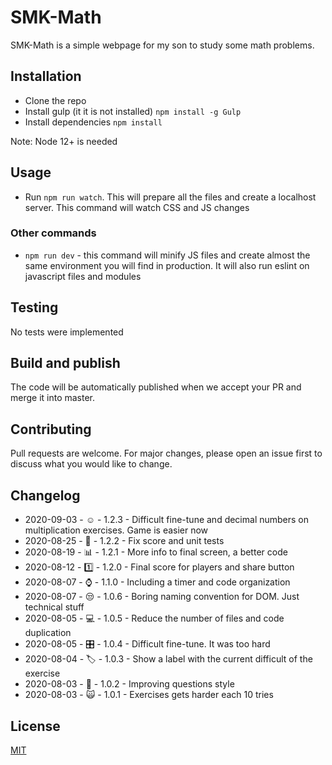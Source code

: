 # SMK-Math

SMK-Math is a simple webpage for my son to study some math problems.

## Installation

* Clone the repo
* Install gulp (it it is not installed) `npm install -g Gulp`
* Install dependencies `npm install`

Note: Node 12+ is needed

## Usage

* Run `npm run watch`. This will prepare all the files and create a localhost server. This command will watch CSS and JS changes

### Other commands

* `npm run dev` - this command will minify JS files and create almost the same environment you will find in production. It will also run eslint on javascript files and modules

## Testing

No tests were implemented

## Build and publish

The code will be automatically published when we accept your PR and merge it into master.

## Contributing

Pull requests are welcome. For major changes, please open an issue first to discuss what you would like to change.

## Changelog

* 2020-09-03 - :relaxed: - 1.2.3 - Difficult fine-tune and decimal numbers on multiplication exercises. Game is easier now
* 2020-08-25 - :bug: - 1.2.2 - Fix score and unit tests
* 2020-08-19 - :bar_chart: - 1.2.1 - More info to final screen, a better code
* 2020-08-12 - :one: - 1.2.0 - Final score for players and share button
* 2020-08-07 - :watch: - 1.1.0 - Including a timer and code organization
* 2020-08-07 - :unamused: - 1.0.6 - Boring naming convention for DOM. Just technical stuff
* 2020-08-05 - :computer: - 1.0.5 - Reduce the number of files and code duplication
* 2020-08-05 - :control_knobs: - 1.0.4 - Difficult fine-tune. It was too hard
* 2020-08-04 - :label: - 1.0.3 - Show a label with the current difficult of the exercise
* 2020-08-03 - :nail_care: - 1.0.2 - Improving questions style
* 2020-08-03 - :scream_cat: - 1.0.1 - Exercises gets harder each 10 tries

## License

[MIT](https://choosealicense.com/licenses/mit/)
